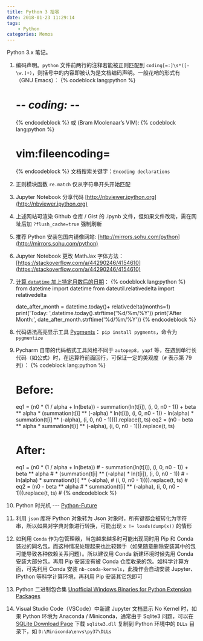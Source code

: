 ```yaml
---
title: Python 3 拾零
date: 2018-01-23 11:29:14
tags:
    - Python
categories: Memos
---
```


Python 3.x 笔记。

<!-- more -->

1. 编码声明。`python` 文件前两行的注释若能被正则匹配到 `coding[=:]\s*([-\w.]+)`，则括号中的内容即被认为是文档编码声明。一般花哨的形式有（GNU Emacs）：
   {% codeblock lang:python %}
   # -*- coding: <encoding-name> -*-
   {% endcodeblock %}
   或 (Bram Moolenaar’s VIM):
   {% codeblock lang:python %}
   # vim:fileencoding=<encoding-name>
   {% endcodeblock %}
   文档搜索关键字：`Encoding declarations`
1. 正则模块函数 `re.match` 仅从字符串开头开始匹配
1. Jupyter Notebook 分享代码 [http://nbviewer.ipython.org](http://nbviewer.ipython.org)
1. 上述网站可渲染 Github 仓库 / Gist 的 .ipynb 文件，但如果文件改动，需在网址后加
   `?flush_cache=true` 强制刷新
1. 推荐 Python 安装包国内镜像网站: [http://mirrors.sohu.com/python](http://mirrors.sohu.com/python)
1. Jupyter Notebook 更改 MathJax 字体方法：
   [https://stackoverflow.com/a/44290246/4154610](https://stackoverflow.com/a/44290246/4154610)
1. [计算 `datatime` 加上特定月数后的日期](https://stackoverflow.com/a/15155212/4154610)：
   {% codeblock lang:python %}
   from datetime import datetime
   from dateutil.relativedelta import relativedelta

   date_after_month = datetime.today()+ relativedelta(months=1)
   print('Today: ',datetime.today().strftime('%d/%m/%Y'))
   print('After Month:', date_after_month.strftime('%d/%m/%Y'))
   {% endcodeblock %}
1. 代码语法高亮显示工具 [Pygments](http://pygments.org)： `pip install pygments`，命令为 `pygmentize`
1. Pycharm 自带的代码格式工具风格不同于 `autopep8`，`yapf` 等，在遇到单行长代码（如公式）时，在运算符前面回行，可保证一定的美观度（`#` 表示第 79 列）：
   {% codeblock lang:python %}
   # Before:
   eq1 = (n0 * (1 / alpha + ln(beta)) - summation(ln(t[i]), (i, 0, n0 - 1)) + beta ** alpha * (summation(t[i] ** (-alpha) * ln(t[i]), (i, 0, n0 - 1)) - ln(alpha) * summation(t[i] ** (-alpha), (i, 0, n0 - 1)))).replace(t, ts)
   eq2 = (n0 - beta ** alpha * summation(t[i] ** (-alpha), (i, 0, n0 - 1))).replace(t, ts)

   # After:
   eq1 = (n0 * (1 / alpha + ln(beta))                                         #
          - summation(ln(t[i]), (i, 0, n0 - 1)) + beta ** alpha               #
          * (summation(t[i] ** (-alpha) * ln(t[i]), (i, 0, n0 - 1))           #
             - ln(alpha) * summation(t[i] ** (-alpha),                        #
                                     (i, 0, n0 - 1)))).replace(t, ts)         #
   eq2 = (n0 - beta ** alpha                                                  #
          * summation(t[i] ** (-alpha), (i, 0, n0 - 1))).replace(t, ts)       #
   {% endcodeblock %}
1. Python 时光机 --- [Python-Future](http://python-future.org/compatible_idioms.html)
1. 利用 `json` 库将 Python 对象转为 Json 对象时，所有键都会被转化为字符串，所以如果对字典对象进行转换，可能出现 `x != loads(dump(x))` 的情形
1. 如利用 `Conda` 作为包管理器，当包越来越多时可能出现同时用 Pip 和 Conda 装过的同名包，而这种情况处理起来也比较棘手（如果随意删除安装其中的包可能导致各种依赖关系问题）。所以建议用 Conda 新建环境时候先用 Conda 安装大部分包，再用 Pip 安装没有被 Conda 仓库收录的包。如科学计算方面，可先利用 Conda 安装 `nb-conda-kernels`，此操作会自动安装 Jupyter、IPython 等科学计算环境，再利用 Pip 安装其它包即可
1. Python 二进制包合集 [Unofficial Windows Binaries for Python Extension Packages](https://www.lfd.uci.edu/~gohlke/pythonlibs)
1. Visual Studio Code（VSCode）中新建 Jupyter 文档显示 No Kernel 时，如果 Python 环境为 Anaconda / Miniconda，通常由于 Sqlite3 问题，可以在 [SQLite Download Page](https://www.sqlite.org/download.html) 下载 `sqlite3.dll` 复制到 Python 环境中的 `DLLs` 目录下，如 `D:\Miniconda\envs\py37\DLLs`
